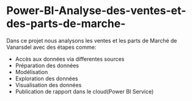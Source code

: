 # Power-BI-Analyse-des-ventes-et-des-parts-de-marche-


Dans ce projet nous analysons les ventes et les parts de Marché de Vanarsdel avec des étapes comme:
+ Accès aux données via differentes sources
+ Préparation des données
+ Modélisation
+ Exploration des données
+ Visualisation des données
+ Publication de rapport dans le cloud(Power BI Service)
